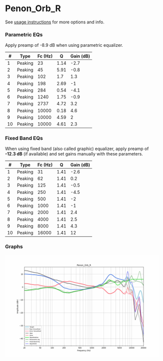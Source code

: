 # Penon_Orb_R
See [usage instructions](https://github.com/jaakkopasanen/AutoEq#usage) for more options and info.

### Parametric EQs
Apply preamp of -8.9 dB when using parametric equalizer.

|   # | Type    |   Fc (Hz) |    Q |   Gain (dB) |
|-----|---------|-----------|------|-------------|
|   1 | Peaking |        23 | 1.14 |        -2.7 |
|   2 | Peaking |        45 | 5.91 |        -0.8 |
|   3 | Peaking |       102 | 1.7  |         1.3 |
|   4 | Peaking |       198 | 2.69 |        -1   |
|   5 | Peaking |       284 | 0.54 |        -4.1 |
|   6 | Peaking |      1240 | 1.75 |        -0.9 |
|   7 | Peaking |      2737 | 4.72 |         3.2 |
|   8 | Peaking |     10000 | 0.18 |         4.6 |
|   9 | Peaking |     10000 | 4.59 |         2   |
|  10 | Peaking |     10000 | 4.61 |         2.3 |

### Fixed Band EQs
When using fixed band (also called graphic) equalizer, apply preamp of **-12.3 dB** (if available) and set gains manually with these parameters.

|   # | Type    |   Fc (Hz) |    Q |   Gain (dB) |
|-----|---------|-----------|------|-------------|
|   1 | Peaking |        31 | 1.41 |        -2.6 |
|   2 | Peaking |        62 | 1.41 |         0.2 |
|   3 | Peaking |       125 | 1.41 |        -0.5 |
|   4 | Peaking |       250 | 1.41 |        -4.5 |
|   5 | Peaking |       500 | 1.41 |        -2   |
|   6 | Peaking |      1000 | 1.41 |        -1   |
|   7 | Peaking |      2000 | 1.41 |         2.4 |
|   8 | Peaking |      4000 | 1.41 |         2.5 |
|   9 | Peaking |      8000 | 1.41 |         4.3 |
|  10 | Peaking |     16000 | 1.41 |        12   |

### Graphs
![](./Penon_Orb_R.png)
